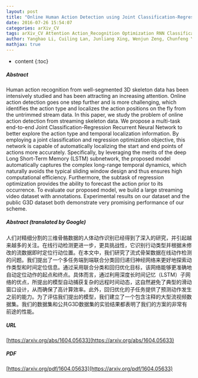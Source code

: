 ```yaml
---
layout: post
title: "Online Human Action Detection using Joint Classification-Regression Recurrent Neural Networks"
date: 2016-07-26 15:54:07
categories: arXiv_CV
tags: arXiv_CV Attention Action_Recognition Optimization RNN Classification Detection Recognition
author: Yanghao Li, Cuiling Lan, Junliang Xing, Wenjun Zeng, Chunfeng Yuan, Jiaying Liu
mathjax: true
---
```


* content
{:toc}

##### Abstract
Human action recognition from well-segmented 3D skeleton data has been intensively studied and has been attracting an increasing attention. Online action detection goes one step further and is more challenging, which identifies the action type and localizes the action positions on the fly from the untrimmed stream data. In this paper, we study the problem of online action detection from streaming skeleton data. We propose a multi-task end-to-end Joint Classification-Regression Recurrent Neural Network to better explore the action type and temporal localization information. By employing a joint classification and regression optimization objective, this network is capable of automatically localizing the start and end points of actions more accurately. Specifically, by leveraging the merits of the deep Long Short-Term Memory (LSTM) subnetwork, the proposed model automatically captures the complex long-range temporal dynamics, which naturally avoids the typical sliding window design and thus ensures high computational efficiency. Furthermore, the subtask of regression optimization provides the ability to forecast the action prior to its occurrence. To evaluate our proposed model, we build a large streaming video dataset with annotations. Experimental results on our dataset and the public G3D dataset both demonstrate very promising performance of our scheme.

##### Abstract (translated by Google)
人们对精细分割的三维骨骼数据的人体动作识别已经得到了深入的研究，并引起越来越多的关注。在线行动检测更进一步，更具挑战性，它识别行动类型并根据未修改的流数据即时定位行动位置。在本文中，我们研究了流式骨架数据在线动作检测的问题。我们提出了一个多任务端到端联合分类回归递归神经网络来更好地探索动作类型和时间定位信息。通过采用联合分类和回归优化目标，该网络能够更准确地自动定位动作的起点和终点。具体而言，通过利用深度长时间记忆（LSTM）子网络的优点，所提出的模型自动捕获复杂的远程时间动态，这自然避免了典型的滑动窗口设计，从而确保了高计算效率。此外，回归优化的子任务提供了预测动作发生之前的能力。为了评估我们提出的模型，我们建立了一个包含注释的大型流视频数据集。我们的数据集和公共G3D数据集的实验结果都表明了我们的方案的非常有前途的性能。

##### URL
[https://arxiv.org/abs/1604.05633](https://arxiv.org/abs/1604.05633)

##### PDF
[https://arxiv.org/pdf/1604.05633](https://arxiv.org/pdf/1604.05633)

